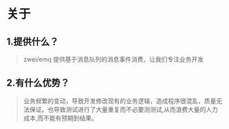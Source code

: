 关于
====================
## 1.提供什么？

> zwei/emq 提供基于消息队列的消息事件消费，让我们专注业务开发

## 2.有什么优势？

> 业务频繁的变动，导致开发修改现有的业务逻辑，造成程序很混乱，质量无法保证。也导致测试进行了大量重复而不必要测测试,从而浪费大量的人力成本,而不能有预期到结果。
